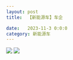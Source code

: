 ```yaml
---
layout: post
title:  【新能源车】车企

date:   2023-11-3 0:0:0
category: 新能源车
---
```

![](http://se6jhw04b.hd-bkt.clouddn.com/img/6661699834311_.pic.jpg)
![](http://se6jhw04b.hd-bkt.clouddn.com/img/new_car_company_v1.0_2311131412.png)


